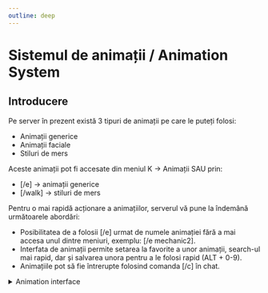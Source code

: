 ```yaml
---
outline: deep
---
```


# Sistemul de animații / Animation System

## Introducere

Pe server în prezent există 3 tipuri de animații pe care le puteți folosi:
- Animații generice 
- Animații faciale 
- Stiluri de mers

Aceste animații pot fi accesate din meniul K -> Animații SAU prin:
- [/e] -> animații generice 
- [/walk] -> stiluri de mers

Pentru o mai rapidă acționare a animațiilor, serverul vă pune la îndemână următoarele abordări:
- Posibilitatea de a folosii [/e] urmat de numele animației fără a mai accesa unul dintre meniuri, exemplu: [/e mechanic2].
- Interfata de animații permite setarea la favorite a unor animații, search-ul mai rapid, dar și salvarea unora pentru a le folosi rapid (ALT + 0-9).
- Animațiile pot să fie întrerupte folosind comanda [/c] în chat.

<details>
  <summary>Animation interface</summary>
  <img src="https://assets.b-zone.ro/wiki/animations-interface.jpg">
</details>